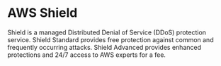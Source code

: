 # AWS Shield

Shield is a managed Distributed Denial of Service (DDoS) protection service. Shield Standard provides free protection against common and frequently occurring attacks. Shield Advanced provides enhanced protections and 24/7 access to AWS experts for a fee.